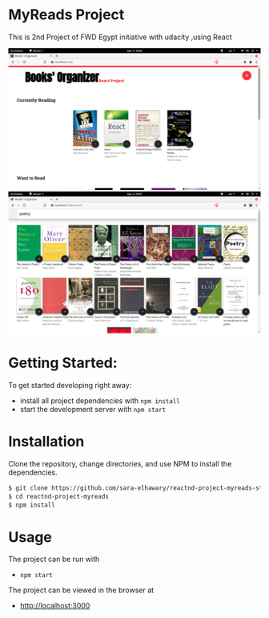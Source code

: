 # MyReads Project

This is 2nd Project of FWD Egypt initiative with udacity ,using React

![Website ScreenShot of Homepage](./public/readme-imgs/home-page.jpeg)
![Website ScreenShot of search-page](./public/readme-imgs/search-page.jpeg)

# Getting Started:

To get started developing right away:

- install all project dependencies with `npm install`
- start the development server with `npm start`

# Installation

Clone the repository, change directories, and use NPM to install the dependencies.

```bash
$ git clone https://github.com/sara-elhawary/reactnd-project-myreads-starter
$ cd reactnd-project-myreads
$ npm install
```

# Usage

The project can be run with

- `npm start`

The project can be viewed in the browser at

- [http://localhost:3000](http://localhost:3000)

